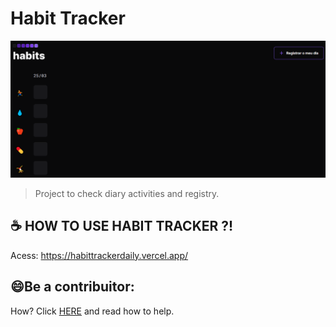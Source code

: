 # Habit Tracker
<img src="assets/habittracker.png" />

> Project to check diary activities and registry.

## ☕ HOW TO USE HABIT TRACKER ?!

Acess: https://habittrackerdaily.vercel.app/

## 😄Be a contribuitor:

How?  Click [HERE](CONTRIBUTING.md) and read how to help.

